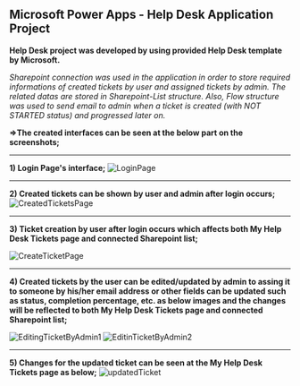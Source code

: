 ## Microsoft Power Apps - Help Desk Application Project

**Help Desk project was developed by using provided Help Desk template by Microsoft.** 

*Sharepoint connection was used in the application in order to store required informations of  created tickets by user and assigned tickets by admin. The related datas are stored in Sharepoint-List structure. Also, Flow structure was used to send email to admin when a ticket is created (with NOT STARTED status) and progressed later on.*

**=>The created interfaces can be seen at the below part on the screenshots;**

------------------------------------------
**1) Login Page's interface;**
![LoginPage](https://user-images.githubusercontent.com/54003775/210016408-e2a10e59-2c0a-4d7e-9e9b-f34539616c44.PNG)

------------------------------------------
**2) Created tickets can be shown by user and admin after login occurs;**
![CreatedTicketsPage](https://user-images.githubusercontent.com/54003775/210016428-702c10a1-5f8a-46fe-b30d-0e0993e0ba69.PNG)

------------------------------------------
**3) Ticket creation by user after login occurs which affects both My Help Desk Tickets page and connected Sharepoint list;**

![CreateTicketPage](https://user-images.githubusercontent.com/54003775/210016476-f7900b6e-17b2-4852-84db-3e61b43c3315.PNG)

------------------------------------------

**4) Created tickets by the user can be edited/updated by admin to assing it to someone by his/her email address or other fields can be updated such as status, completion percentage, etc. as below images and the changes will be reflected to both My Help Desk Tickets page and connected Sharepoint list;**

![EditingTicketByAdmin1](https://user-images.githubusercontent.com/54003775/210016660-cd63e1af-3a6a-4b28-852a-9b41fd4ae5dd.PNG)
![EditinTicketByAdmin2](https://user-images.githubusercontent.com/54003775/210017455-81bbb675-f2cf-4317-9afb-2327b907825c.PNG)


------------------------------------------
**5) Changes for the updated ticket can be seen at the My Help Desk Tickets page as below;**
![updatedTicket](https://user-images.githubusercontent.com/54003775/210016956-2c7995be-51d6-49b4-a66c-03499a6c3362.PNG)






